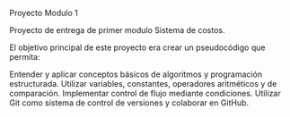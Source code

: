 Proyecto Modulo 1

Proyecto de entrega de primer modulo Sistema de costos. 

El objetivo principal de este proyecto era crear un pseudocódigo que permita:

Entender y aplicar conceptos básicos de algoritmos y programación estructurada.
Utilizar variables, constantes, operadores aritméticos y de comparación.
Implementar control de flujo mediante condiciones.
Utilizar Git como sistema de control de versiones y colaborar en GitHub.
